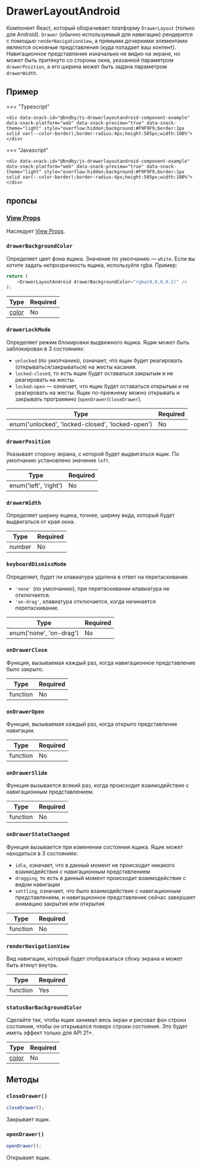 # DrawerLayoutAndroid

Компонент React, который оборачивает платформу `DrawerLayout` (только для Android). `Drawer` (обычно используемый для навигации) рендерится с помощью `renderNavigationView`, а прямыми дочерними элементами являются основные представления (куда попадает ваш контент). Навигационное представление изначально не видно на экране, но может быть притянуто со стороны окна, указанной параметром `drawerPosition`, а его ширина может быть задана параметром `drawerWidth`.

## Пример

=== "Typescript"

    <div data-snack-id="@bndby/ts-drawerlayoutandroid-component-example" data-snack-platform="web" data-snack-preview="true" data-snack-theme="light" style="overflow:hidden;background:#F9F9F9;border:1px solid var(--color-border);border-radius:4px;height:505px;width:100%"></div>

=== "Javascript"

    <div data-snack-id="@bndby/js-drawerlayoutandroid-component-example" data-snack-platform="web" data-snack-preview="true" data-snack-theme="light" style="overflow:hidden;background:#F9F9F9;border:1px solid var(--color-border);border-radius:4px;height:505px;width:100%"></div>

## пропсы

### [View Props](view.md#props)

Наследует [View Props](view.md#props).

### `drawerBackgroundColor`

Определяет цвет фона ящика. Значение по умолчанию — `white`. Если вы хотите задать непрозрачность ящика, используйте rgba. Пример:

```ts
return (
    <DrawerLayoutAndroid drawerBackgroundColor="rgba(0,0,0,0.5)" />
);
```

| Type                         | Required |
| ---------------------------- | -------- |
| [color](../guides/colors.md) | No       |

### `drawerLockMode`

Определяет режим блокировки выдвижного ящика. Ящик может быть заблокирован в 3 состояниях:

-   `unlocked` (по умолчанию), означает, что ящик будет реагировать (открываться/закрываться) на жесты касания.
-   `locked-closed`, то есть ящик будет оставаться закрытым и не реагировать на жесты.
-   `locked-open` — означает, что ящик будет оставаться открытым и не реагировать на жесты. Ящик по-прежнему можно открывать и закрывать программно (`openDrawer`/`closeDrawer`).

| Type                                             | Required |
| ------------------------------------------------ | -------- |
| enum('unlocked', 'locked-closed', 'locked-open') | No       |

### `drawerPosition`

Указывает сторону экрана, с которой будет выдвигаться ящик. По умолчанию установлено значение `left`.

| Type                  | Required |
| --------------------- | -------- |
| enum('left', 'right') | No       |

### `drawerWidth`

Определяет ширину ящика, точнее, ширину вида, который будет выдвигаться от края окна.

| Type   | Required |
| ------ | -------- |
| number | No       |

### `keyboardDismissMode`

Определяет, будет ли клавиатура удалена в ответ на перетаскивание.

-   `'none'` (по умолчанию), при перетаскивании клавиатура не отключается.
-   `'on-drag'`, клавиатура отключается, когда начинается перетаскивание.

| Type                    | Required |
| ----------------------- | -------- |
| enum('none', 'on-drag') | No       |

### `onDrawerClose`

Функция, вызываемая каждый раз, когда навигационное представление было закрыто.

| Type     | Required |
| -------- | -------- |
| function | No       |

### `onDrawerOpen`

Функция, вызываемая каждый раз, когда открыто представление навигации.

| Type     | Required |
| -------- | -------- |
| function | No       |

### `onDrawerSlide`

Функция вызывается всякий раз, когда происходит взаимодействие с навигационным представлением.

| Type     | Required |
| -------- | -------- |
| function | No       |

### `onDrawerStateChanged`

Функция вызывается при изменении состояния ящика. Ящик может находиться в 3 состояниях:

-   `idle`, означает, что в данный момент не происходит никакого взаимодействия с навигационным представлением
-   `dragging`, то есть в данный момент происходит взаимодействие с видом навигации
-   `settling`, означает, что было взаимодействие с навигационным представлением, и навигационное представление сейчас завершает анимацию закрытия или открытия

| Type     | Required |
| -------- | -------- |
| function | No       |

### `renderNavigationView`

Вид навигации, который будет отображаться сбоку экрана и может быть втянут внутрь.

| Type     | Required |
| -------- | -------- |
| function | Yes      |

### `statusBarBackgroundColor`

Сделайте так, чтобы ящик занимал весь экран и рисовал фон строки состояния, чтобы он открывался поверх строки состояния. Это будет иметь эффект только для API 21+.

| Type                         | Required |
| ---------------------------- | -------- |
| [color](../guides/colors.md) | No       |

## Методы

### `closeDrawer()`

```ts
closeDrawer();
```

Закрывает ящик.

### `openDrawer()`

```ts
openDrawer();
```

Открывает ящик.
